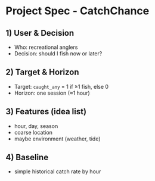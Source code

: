 # Project Spec - CatchChance

## 1) User & Decision
- Who: recreational anglers
- Decision: should I fish now or later?

## 2) Target & Horizon
- Target: `caught_any` = 1 if ≥1 fish, else 0
- Horizon: one session (≈1 hour)

## 3) Features (idea list)
- hour, day, season
- coarse location
- maybe environment (weather, tide)

## 4) Baseline
- simple historical catch rate by hour